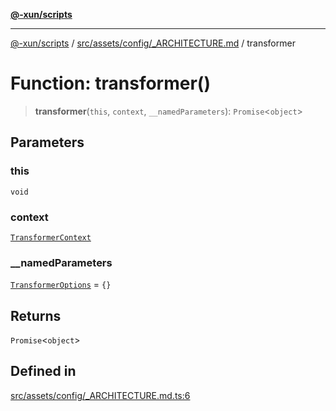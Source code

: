 [**@-xun/scripts**](../../../../../README.md)

***

[@-xun/scripts](../../../../../README.md) / [src/assets/config/\_ARCHITECTURE.md](../README.md) / transformer

# Function: transformer()

> **transformer**(`this`, `context`, `__namedParameters`): `Promise`\<`object`\>

## Parameters

### this

`void`

### context

[`TransformerContext`](../../../type-aliases/TransformerContext.md)

### \_\_namedParameters

[`TransformerOptions`](../../../type-aliases/TransformerOptions.md) = `{}`

## Returns

`Promise`\<`object`\>

## Defined in

[src/assets/config/\_ARCHITECTURE.md.ts:6](https://github.com/Xunnamius/xscripts/blob/12020afea79f1ec674174f8cb4103ac0b46875c5/src/assets/config/_ARCHITECTURE.md.ts#L6)
